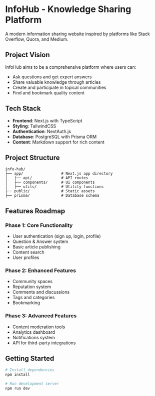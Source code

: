 # InfoHub - Knowledge Sharing Platform

A modern information sharing website inspired by platforms like Stack Overflow, Quora, and Medium.

## Project Vision

InfoHub aims to be a comprehensive platform where users can:
- Ask questions and get expert answers
- Share valuable knowledge through articles
- Create and participate in topical communities
- Find and bookmark quality content

## Tech Stack

- **Frontend**: Next.js with TypeScript
- **Styling**: TailwindCSS
- **Authentication**: NextAuth.js
- **Database**: PostgreSQL with Prisma ORM
- **Content**: Markdown support for rich content

## Project Structure

```
info-hub/
├── app/                 # Next.js app directory
│   ├── api/             # API routes
│   ├── components/      # UI components
│   ├── utils/           # Utility functions
├── public/              # Static assets
├── prisma/              # Database schema
```

## Features Roadmap

### Phase 1: Core Functionality
- User authentication (sign up, login, profile)
- Question & Answer system
- Basic article publishing
- Content search
- User profiles

### Phase 2: Enhanced Features
- Community spaces
- Reputation system
- Comments and discussions
- Tags and categories
- Bookmarking

### Phase 3: Advanced Features
- Content moderation tools
- Analytics dashboard
- Notifications system
- API for third-party integrations

## Getting Started

```bash
# Install dependencies
npm install

# Run development server
npm run dev
```
